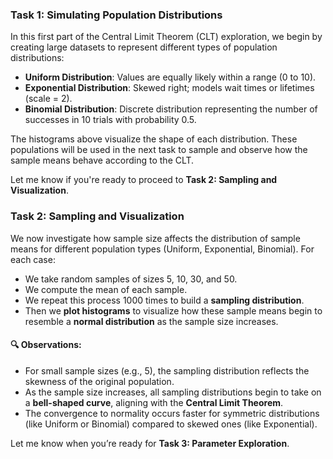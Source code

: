 ### Task 1: Simulating Population Distributions

In this first part of the Central Limit Theorem (CLT) exploration, we begin by creating large datasets to represent different types of population distributions:

* **Uniform Distribution**: Values are equally likely within a range (0 to 10).
* **Exponential Distribution**: Skewed right; models wait times or lifetimes (scale = 2).
* **Binomial Distribution**: Discrete distribution representing the number of successes in 10 trials with probability 0.5.

The histograms above visualize the shape of each distribution. These populations will be used in the next task to sample and observe how the sample means behave according to the CLT.

Let me know if you're ready to proceed to **Task 2: Sampling and Visualization**.


### **Task 2: Sampling and Visualization**

We now investigate how sample size affects the distribution of sample means for different population types (Uniform, Exponential, Binomial). For each case:

* We take random samples of sizes 5, 10, 30, and 50.
* We compute the mean of each sample.
* We repeat this process 1000 times to build a **sampling distribution**.
* Then we **plot histograms** to visualize how these sample means begin to resemble a **normal distribution** as the sample size increases.

#### 🔍 Observations:

* For small sample sizes (e.g., 5), the sampling distribution reflects the skewness of the original population.
* As the sample size increases, all sampling distributions begin to take on a **bell-shaped curve**, aligning with the **Central Limit Theorem**.
* The convergence to normality occurs faster for symmetric distributions (like Uniform or Binomial) compared to skewed ones (like Exponential).

Let me know when you’re ready for **Task 3: Parameter Exploration**.
